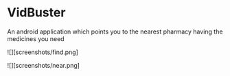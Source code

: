 # VidBuster
An android application which points you to the nearest pharmacy having the medicines you need 

![][screenshots/find.png]

![][screenshots/near.png]
